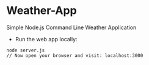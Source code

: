 # Weather-App
Simple Node.js Command Line Weather Application

* Run the web app locally:
```
node server.js
// Now open your browser and visit: localhost:3000
```
